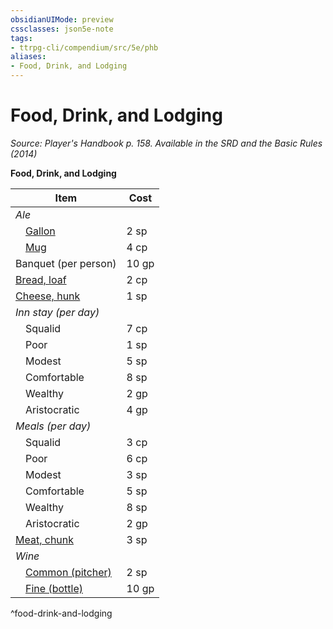 ```yaml
---
obsidianUIMode: preview
cssclasses: json5e-note
tags:
- ttrpg-cli/compendium/src/5e/phb
aliases:
- Food, Drink, and Lodging
---
```

# Food, Drink, and Lodging
*Source: Player's Handbook p. 158. Available in the <span title='Systems Reference Document (5.1)'>SRD</span> and the Basic Rules (2014)* 

**Food, Drink, and Lodging**

| Item | Cost |
|------|------|
| *Ale* |  |
| &emsp;[Gallon](/3-Mechanics/CLI/items/ale-gallon.md) | 2 sp |
| &emsp;[Mug](/3-Mechanics/CLI/items/ale-mug-xphb.md) | 4 cp |
| Banquet (per person) | 10 gp |
| [Bread, loaf](/3-Mechanics/CLI/items/bread-loaf-xphb.md) | 2 cp |
| [Cheese, hunk](/3-Mechanics/CLI/items/cheese-wedge-xphb.md) | 1 sp |
| *Inn stay (per day)* |  |
| &emsp;Squalid | 7 cp |
| &emsp;Poor | 1 sp |
| &emsp;Modest | 5 sp |
| &emsp;Comfortable | 8 sp |
| &emsp;Wealthy | 2 gp |
| &emsp;Aristocratic | 4 gp |
| *Meals (per day)* |  |
| &emsp;Squalid | 3 cp |
| &emsp;Poor | 6 cp |
| &emsp;Modest | 3 sp |
| &emsp;Comfortable | 5 sp |
| &emsp;Wealthy | 8 sp |
| &emsp;Aristocratic | 2 gp |
| [Meat, chunk](/3-Mechanics/CLI/items/chunk-of-meat.md) | 3 sp |
| *Wine* |  |
| &emsp;[Common (pitcher)](/3-Mechanics/CLI/items/common-wine-bottle-xphb.md) | 2 sp |
| &emsp;[Fine (bottle)](/3-Mechanics/CLI/items/fine-wine-bottle-xphb.md) | 10 gp |
^food-drink-and-lodging